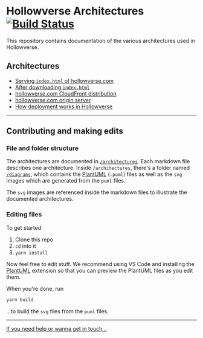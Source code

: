 # Hollowverse Architectures [![Build Status](https://travis-ci.org/hollowverse/architecture.svg?branch=master)](https://travis-ci.org/hollowverse/architecture)

This repository contains documentation of the various architectures used in Hollowverse.

## Architectures

* [Serving `index.html` of hollowverse.com](./architectures/serveIndexHtml.md)
* [After downloading `index.html`](./architectures/afterDownloadingIndexHtml.md)
* [hollowverse.com CloudFront distribution](./architectures/hollowverseComCloudFront.md)
* [hollowverse.com origin server](./architectures/originServer.md)
* [How deployment works in Hollowverse](./architectures/deployment.md)

---

## Contributing and making edits

### File and folder structure

The architectures are documented in [`/architectures`](./architectures). Each markdown file describes one architecture. Inside `/architectures`, there's a folder named [`/diagrams`](./architectures/diagrams), which contains the [PlantUML](http://plantuml.com/) (`.puml`) files as well as the `svg` images which are generated from the `puml` files.

The `svg` images are referenced inside the markdown files to illustrate the documented architectures.

### Editing files

To get started

1.  Clone this repo
1.  `cd` into it
1.  `yarn install`

Now feel free to edit stuff. We recommend using VS Code and installing the [PlantUML](https://marketplace.visualstudio.com/items?itemName=jebbs.plantuml) extension so that you can preview the PlantUML files as you edit them.

When you're done, run

```bash
yarn build
```

...to build the `svg` files from the `puml` files.

---

[If you need help or wanna get in touch...](https://github.com/hollowverse/hollowverse/wiki/Help)
